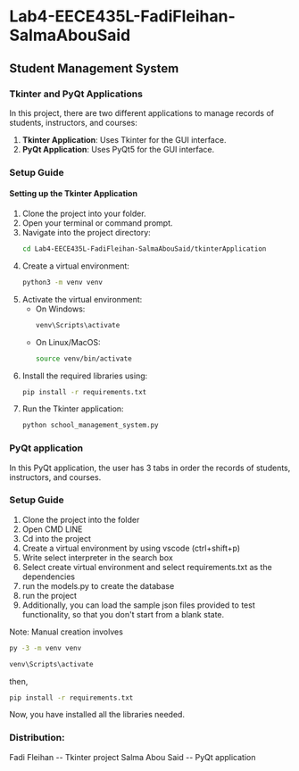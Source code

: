 # Lab4-EECE435L-FadiFleihan-SalmaAbouSaid
## Student Management System

### Tkinter and PyQt Applications

In this project, there are two different applications to manage records of students, instructors, and courses:

1. **Tkinter Application**: Uses Tkinter for the GUI interface.
2. **PyQt Application**: Uses PyQt5 for the GUI interface.

### Setup Guide

#### Setting up the Tkinter Application

1. Clone the project into your folder.
2. Open your terminal or command prompt.
3. Navigate into the project directory:
    ```bash
    cd Lab4-EECE435L-FadiFleihan-SalmaAbouSaid/tkinterApplication
    ```
4. Create a virtual environment:
    ```bash
    python3 -m venv venv
    ```
5. Activate the virtual environment:
    - On Windows:
      ```bash
      venv\Scripts\activate
      ```
    - On Linux/MacOS:
      ```bash
      source venv/bin/activate
      ```
6. Install the required libraries using:
    ```bash
    pip install -r requirements.txt
    ```
7. Run the Tkinter application:
    ```bash
    python school_management_system.py
    ```

### PyQt application

In this PyQt application, the user has 3 tabs in order the records of students, instructors, and courses. 

### Setup Guide

1. Clone the project into the folder
2. Open CMD LINE
3. Cd into the project
4. Create a virtual environment by using vscode (ctrl+shift+p)
5. Write select interpreter in the search box
6. Select create virtual environment and select requirements.txt as the dependencies
7. run the models.py to create the database 
8. run the project
9. Additionally, you can load the sample json files provided to test functionality, so that you don't start from a blank state. 

Note: Manual creation involves
```bash
py -3 -m venv venv
```
```bash
venv\Scripts\activate
```
then,  
```bash
pip install -r requirements.txt
```
Now, you have installed all the libraries needed. 

### Distribution:
Fadi Fleihan -- Tkinter project 
Salma Abou Said -- PyQt application 
